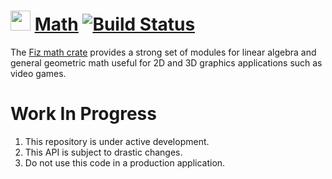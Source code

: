 # <a href="https://fiz3d.org"><img src="https://fiz3d.org/static/media/logo_nopad_256x121.png" height="32px"></img></a> [Math](https://fiz3d.org/crate/math) [![Build Status](https://travis-ci.org/fiz3d/fiz-math.svg?branch=master)](https://travis-ci.org/fiz3d/fiz-math)

The [Fiz math crate](https://fiz3d.org/crate/math) provides a strong set of modules for linear algebra and general geometric math useful for 2D and 3D graphics applications such as video games.

# Work In Progress

1. This repository is under active development.
2. This API is subject to drastic changes.
3. Do not use this code in a production application.
